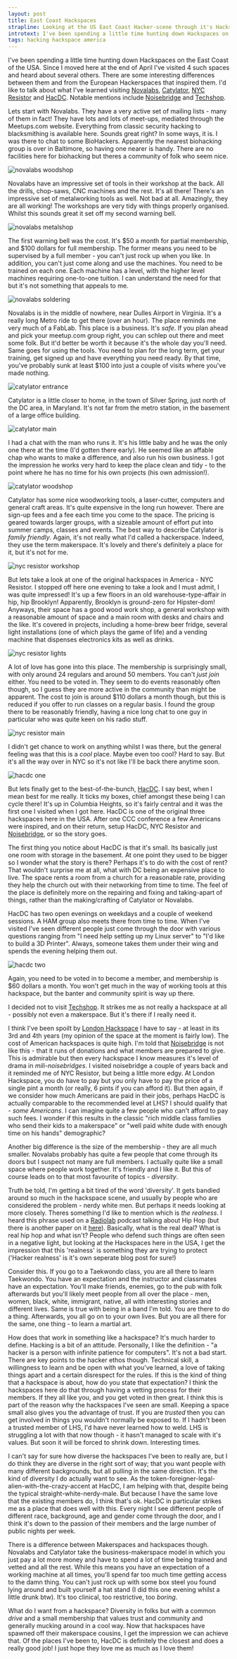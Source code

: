 ```yaml
--- 
layout: post
title: East Coast Hackspaces
strapline: Looking at the US East Coast Hacker-scene through it's Hackspaces.
introtext: I've been spending a little time hunting down Hackspaces on the East Coast of the USA. Since I moved here at the end of April I've visited 4 such spaces and heard about several others. There are some interesting differences between them and from the European Hackerspaces that inspired them. I'd like to talk about what I've learned  
tags: hacking hackspace america
---
```


I've been spending a little time hunting down Hackspaces on the East Coast of the USA. Since I moved here at the end of April I've visited 4 such spaces and heard about several others. There are some interesting differences between them and from the European Hackerspaces that inspired them. I'd like to talk about what I've learned visiting [Novalabs](http://www.nova-labs.org/about/), [Catylator](http://catylator.com/), [NYC Resistor](https://www.nycresistor.com/) and [HacDC](http://www.hacdc.org/). Notable mentions include [Noisebridge](https://www.noisebridge.net/) and [Techshop](http://www.techshop.com).

Lets start with Novalabs. They have a very active set of mailing lists - many of them in fact! They have lots and lots of meet-ups, mediated through the Meetups.com website. Everything from classic security hacking to blacksmithing is available here. Sounds great right? In some ways, it is. I was there to chat to some BioHackers. Apparently the nearest biohacking group is over in Baltimore, so having one nearer is handy. There are no facilities here for biohacking but theres a community of folk who seem nice.

![novalabs woodshop](https://c1.staticflickr.com/5/4258/35345101142_79620fef3c.jpg)

Novalabs have an impressive set of tools in their workshop at the back. All the drills, chop-saws, CNC machines and the rest. It's all there! There's an impressive set of metalworking tools as well. Not bad at all. Amazingly, they are all working! The workshops are very tidy with things properly organised. Whilst this sounds great it set off my second warning bell.

![novalabs metalshop](https://c1.staticflickr.com/5/4230/35381501381_554c149acf.jpg)

The first warning bell was the cost. It's $50 a month for partial membership, and $100 dollars for full membership. The former means you need to be supervised by a full member - you can't just rock up when you like. In addition, you can't just come along and use the machines. You need to be trained on each one. Each machine has a level, with the higher level machines requiring one-to-one tuition. I can understand the need for that but it's not something that appeals to me. 

![novalabs soldering](https://c1.staticflickr.com/5/4236/35381456771_66bbe1d1e7.jpg)

Novalabs is in the middle of nowhere, near Dulles Airport in Virginia. It's a really long Metro ride to get there (over an hour). The place reminds me very much of a FabLab. This place is a business. It's *safe*. If you plan ahead and pick your meetup.com group right, you can schlep out there and meet some folk. But it'd better be worth it because it's the whole day you'll need. Same goes for using the tools. You need to plan for the long term, get your training, get signed up and have everything you need ready. By that time, you've probably sunk at least $100 into just a couple of visits where you've made nothing. 


![catylator entrance](https://c1.staticflickr.com/5/4288/35339109172_2c6c56fc59.jpg)

Catylator is a little closer to home, in the town of Silver Spring, just north of the DC area, in Maryland. It's not far from the metro station, in the basement of a large office building.

![catylator main](https://c1.staticflickr.com/5/4239/35119883630_7e89faf318.jpg)

I had a chat with the man who runs it. It's his little baby and he was the only one there at the time (I'd gotten there early). He seemed like an affable chap who wants to make a difference, and also run his own business. I got the impression he works very hard to keep the place clean and tidy - to the point where he has no time for his own projects (his own admission!). 

![catylator woodshop](https://c1.staticflickr.com/5/4281/34665128414_f0dd5d9f66.jpg)

Catylator has some nice woodworking tools, a laser-cutter, computers and general craft areas. It's quite expensive in the long run however. There are sign-up fees and a fee each time you come to the space. The pricing is geared towards larger groups, with a sizeable amount of effort put into summer camps, classes and events. The best way to describe Catylator is *family friendly*. Again, it's not really what I'd called a hackerspace. Indeed, they use the term makerspace. It's lovely and there's definitely a place for it, but it's not for me.

![nyc resistor workshop](https://c1.staticflickr.com/5/4203/34583384953_696c9b122d.jpg)

But lets take a look at one of the original hackspaces in America - NYC Resistor. I stopped off here one evening to take a look and I must admit, I was quite impressed! It's up a few floors in an old warehouse-type-affair in hip, hip Brooklyn! Apparently, Brooklyn is ground-zero for Hipster-dom! Anyways, their space has a good wood work shop, a general workshop with a reasonable amount of space and a main room with desks and chairs and the like. It's covered in projects, including a home-brew beer fridge, several light installations (one of which plays the game of life) and a vending machine that dispenses electronics kits as well as drinks.

![nyc resistor lights](https://c1.staticflickr.com/5/4265/34550304464_9d3e9c49f8.jpg)

A lot of love has gone into this place. The membership is surprisingly small, with only around 24 regulars and around 50 members. You can't *just join* either. You need to be voted in. They seem to do events reasonably often though, so I guess they are more active in the community than might be apparent. The cost to join is around $110 dollars a month though, but this is reduced if you offer to run classes on a regular basis. I found the group there to be reasonably friendly, having a nice long chat to one guy in particular who was quite keen on his radio stuff. 

![nyc resistor main](https://c1.staticflickr.com/5/4205/35263569451_74d7fc8b80.jpg)

I didn't get chance to work on anything whilst I was there, but the general feeling was that this is a *cool* place. Maybe even too cool? Hard to say. But it's all the way over in NYC so it's not like I'll be back there anytime soon.

![hacdc one](https://c1.staticflickr.com/5/4248/34928746216_5aec280eb1.jpg)

But lets finally get to the best-of-the-bunch, [HacDC](http://www.hacdc.org/). I say best, when I mean best for me really. It ticks my boxes, chief amongst these being I can cycle there! It's up in Columbia Heights, so it's fairly central and it was the first one I visited when I got here. HacDC is one of the original three hackspaces here in the USA. After one CCC conference a few Americans were inspired, and on their return, setup HacDC, NYC Resistor and [Noisebridge](https://www.noisebridge.net), or so the story goes.

The first thing you notice about HacDC is that it's small. Its basically just one room with storage in the basement. At one point they used to be bigger so I wonder what the story is there? Perhaps it's to do with the cost of rent? That wouldn't surprise me at all, what with DC being an expensive place to live. The space rents a room from a church for a reasonable rate, providing they help the church out with their networking from time to time. The feel of the place is definitely more on the repairing and fixing and taking-apart of things, rather than the making/crafting of Catylator or Novalabs. 

HacDC has two open evenings on weekdays and a couple of weekend sessions. A HAM group also meets there from time to time. When I've visited I've seen different people just come through the door with various questions ranging from "I need help setting up my Linux server" to "I'd like to build a 3D Printer". Always, someone takes them under their wing and spends the evening helping them out. 

![hacdc two](https://c1.staticflickr.com/5/4203/34126572774_43468f2d97.jpg)

Again, you need to be voted in to become a member, and membership is $60 dollars a month. You won't get much in the way of working tools at this hackspace, but the banter and community spirit is way up there. 

I decided not to visit [Techshop](http://www.techshop.com). It strikes me as not really a hackspace at all - possibly not even a makerspace. But it's there if I really need it.

I think I've been spoilt by [London Hackspace](https://london.hackspace.org.uk) I have to say - at least in its 3rd and 4th years (my opinion of the space at the moment is fairly low). The cost of American hackspaces is quite high. I'm told that [Noisebridge](https://www.noisebridge.net/) is not like this - that it runs of donations and what members are prepared to give. This is admirable but then every hackspace I know measures it's level of drama in *mili-noisebridges*. I visited noisebridge a couple of years back and it reminded me of NYC Resistor, but being a little more edgy. At London Hackspace, you do have to pay but you only have to pay the price of a single pint a month (or really, 6 pints if you can afford it). But then again, if we consider how much Americans are paid in their jobs, perhaps HacDC is actually comparable to the recommended level at LHS? I should qualify that - *some Americans*. I can imagine quite a few people who can't afford to pay such fees. I wonder if this results in the classic "rich middle class families who send their kids to a makerspace" or "well paid white dude with enough time on his hands" demographic?

Another big difference is the size of the membership - they are all much smaller. Novalabs probably has quite a few people that come through its doors but I suspect not many are full members. I actually quite like a small space where people work together. It's friendly and I like it. But this of course leads on to that most favourite of topics - *diversity*.

Truth be told, I'm getting a bit tired of the word 'diversity'. It gets bandied around so much in the hackspace scene, and usually by people who are considered the problem - nerdy white men. But perhaps it needs looking at more closely. Theres something I'd like to mention which is *the realness*. I heard this phrase used on a [Radiolab](http://www.radiolab.org/story/straight-outta-chevy-chase/) podcast talking about Hip Hop (but there is another paper on it [here](http://repository.upenn.edu/curej/78/)). Basically, what is the real deal? What is real hip hop and what isn't? People who defend such things are often seen in a negative light, but looking at the Hackspaces here in the USA, I get the impression that this 'realness' is something they are trying to protect ('Hacker realness' is it's own seperate blog post for sure!)

Consider this. If you go to a Taekwondo class, you are all there to learn Taekwondo. You have an expectation and the instructor and classmates have an expectation. You'll make friends, enemies, go to the pub with folk afterwards but you'll likely meet people from all over the place - men, women, black, white, immigrant, native, all with interesting stories and different lives. Same is true with being in a band I'm told. You are there to do a thing. Afterwards, you all go on to your own lives. But you are all there for the same, one thing - to learn a martial art.

How does that work in something like a hackspace? It's much harder to define. Hacking is a bit of an attitude. Personally, I like the definition - "a hacker is a person with infinite patience for computers". It's not a bad start. There are key points to the hacker ethos though. Technical skill, a willingness to learn and be open with what you've learned, a love of taking things apart and a certain disrespect for the rules. If this is the kind of thing that a hackspace is about, how do you state that expectation? I think the hackspaces here do that through having a vetting process for their members. If they all like you, and you get voted in then great. I think this is part of the reason why the hackspaces I've seen are small. Keeping a space small also gives you the advantage of trust. If you are *trusted* then you can get involved in things you wouldn't normally be exposed to. If I hadn't been a trusted member of LHS, I'd have never learned how to weld. LHS is struggling a lot with that now though - it hasn't managed to scale with it's values. But soon it will be forced to shrink down. Interesting times.  

I can't say for sure how diverse the hackspaces I've been to really are, but I do think they are diverse in the right sort of way; that you want people with many different backgrounds, but all pulling in the same direction. It's the kind of diversity I do actually want to see. As the token-foreigner-legal-alien-with-the-crazy-accent at HacDC, I am helping with that, despite being the typical straight-white-nerdy-male. But because I have the same love that the existing members do, I think that's ok. HacDC in particular strikes me as a place that does well with this. Every night I see different people of different race, background, age and gender come through the door, and I think it's down to the passion of their members and the large number of public nights per week. 

There is a difference between Makerspaces and hackspaces though. Novalabs and Catylator take the business-makerspace model in which you just pay a lot more money and have to spend a lot of time being trained and vetted and all the rest. While this means you have an expectation of a working machine at all times, you'll spend far too much time getting access to the damn thing. You can't just rock up with some box steel you found lying around and built yourself a hat stand (I did this one evening whilst a little drunk btw). It's too clinical, too restrictive, too *boring*. 

What do I want from a hackspace? Diversity in folks but with a common *drive* and a small membership that values trust and community and generally mucking around in a cool way. Now that hackspaces have spawned off their makerspace cousins, I get the impression we can achieve that. Of the places I've been to, HacDC is definitely the closest and does a really good job! I just hope they love me as much as I love them!

